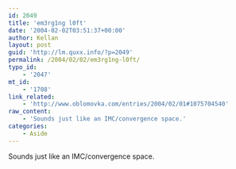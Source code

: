 ```yaml
---
id: 2049
title: 'em3rg1ng l0ft'
date: '2004-02-02T03:51:37+00:00'
author: Kellan
layout: post
guid: 'http://lm.quxx.info/?p=2049'
permalink: /2004/02/02/em3rg1ng-l0ft/
typo_id:
    - '2047'
mt_id:
    - '1708'
link_related:
    - 'http://www.oblomovka.com/entries/2004/02/01#1075704540'
raw_content:
    - 'Sounds just like an IMC/convergence space.'
categories:
    - Aside
---
```


Sounds just like an IMC/convergence space.